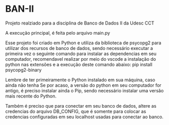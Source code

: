 # BAN-II
Projeto realziado para a disciplina de Banco de Dados II da Udesc CCT

A execução principal, é feita pelo arquivo main.py

Esse projeto foi criado em Python e utiliza da biblioteca de psycopg2 para utilizar dos recursos de banco de dados, sendo necessário executar a primeira vez o seguinte comando para instalar as dependencias em seu computador, recomendavel realizar por meio do vscode a instalação do python nas extensões e a execução deste comando abaixo:
pip install psycopg2-binary

Lembre de ter primeiramente o Python instalado em sua máquina, caso ainda não tenha
Se por acaso, a versão do python em seu computador for antigo, é preciso instalar ainda o Pip, sendo necessário instalar uma versão mais recente do Python.

Também é preciso que para conectar em seu banco de dados, altere as credencias do arquivo DB_CONFIG, que é somente para colocar as credencias configuradas em seu localhost usadas para conectar ao banco.
